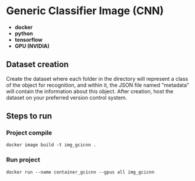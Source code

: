 # Generic Classifier Image (CNN)

- **docker**
- **python**
- **tensorflow**
- **GPU (NVIDIA)**

## Dataset creation

Create the dataset where each folder in the directory will represent a class of the object for recognition, and within it, the JSON file named "metadata" will contain the information about this object. After creation, host the dataset on your preferred version control system.

## Steps to run

### Project compile

 ```
docker image build -t img_gcicnn .
```

### Run project

 ```
docker run --name container_gcicnn --gpus all img_gcicnn
```